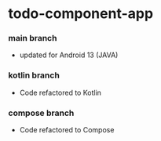 # todo-component-app
### main branch
* updated for Android 13 (JAVA)
### kotlin branch
* Code refactored to Kotlin
### compose branch
* Code refactored to Compose